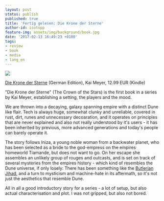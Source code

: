 ```yaml
---
layout: post
status: publish
published: true
title: 'Fertig gelesen: Die Krone der Sterne'
author-id: isotopp
feature-img: assets/img/background/book.jpg
date: '2017-02-13 16:49:23 +0100'
tags:
- review
- book
- media
- lang_en
---
```


[![](/uploads/2017/02/krone-der-sterne.jpg)](https://www.amazon.de/Die-Krone-Sterne-Kai-Meyer-ebook/dp/B01EVZNXOO)

[Die Krone der Sterne](https://www.amazon.de/Die-Krone-Sterne-Kai-Meyer-ebook/dp/B01EVZNXOO)
(German Edition), Kai Meyer, 12.99 EUR (Kindle)

"Die Krone der Sterne" (The Crown of the Stars) is the first
book in a series by Kai Meyer, establishing a setting, the
players and the mood.

We are thrown into a decaying, galaxy spanning empire with a
distinct Dune like flair. Tech is always huge, somewhat clunky
and unreliable, covered in rust, dirt, runes and unnecessary
decoaration, and it operates on principles that are never
explained and also not really understood by it's users - it has
been inherited by previous, more advanced generations and
today's people can barely operate it.

The story follows Iniza, a young noble woman from a backwater
planet, who has been selected as a bride to the god-empress on
the empires homeworld Tiamande, but does not want to go. On her
escape she assembles an unlikely group of rouges and outcasts,
and is set on track of several mysteries from the empires
history - which kind of resembles the Dune universe, if only
losely: 
There has been something like the 
[Butlerian Jihad](https://en.wikipedia.org/wiki/Butlerian_Jihad), and a
turn to mysticism and machine-hate in its aftermath, so it's not
just the aesthetics that resemble Dune. 

All in all a good introductory story for a series - a lot of
setup, but also actual characterisation and plot. I was not
gripped, but also not bored.
